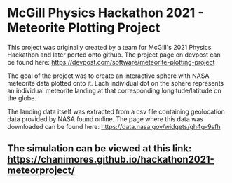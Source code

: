 # McGill Physics Hackathon 2021 - Meteorite Plotting Project

This project was originally created by a team for McGill's 2021 Physics Hackathon and later ported onto github. 
The project page on devpost can be found here: https://devpost.com/software/meteorite-plotting-project

The goal of the project was to create an interactive sphere with NASA meteorite data plotted onto it.
Each individual dot on the sphere represents an individual meteorite landing at that corresponding longitude/latitude on the globe. 

The landing data itself was extracted from a csv file containing geolocation data provided by NASA found online. The page where this data was downloaded can be found here: https://data.nasa.gov/widgets/gh4g-9sfh

## The simulation can be viewed at this link: https://chanimores.github.io/hackathon2021-meteorproject/
